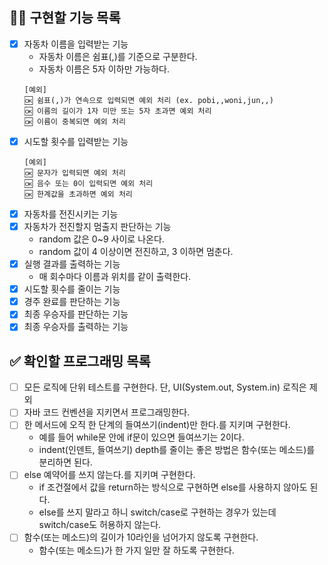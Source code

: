 ## 👩‍💻 구현할 기능 목록
- [x] 자동차 이름을 입력받는 기능
  - 자동차 이름은 쉼표(,)를 기준으로 구분한다.
  - 자동차 이름은 5자 이하만 가능하다.
  ```
  [예외]
  🆗 쉼표(,)가 연속으로 입력되면 예외 처리 (ex. pobi,,woni,jun,,)
  🆗 이름의 길이가 1자 미만 또는 5자 초과면 예외 처리
  🆗 이름이 중복되면 예외 처리
  ```
- [x] 시도할 횟수를 입력받는 기능
  ```
  [예외]
  🆗 문자가 입력되면 예외 처리
  🆗 음수 또는 0이 입력되면 예외 처리
  🆗 한계값을 초과하면 예외 처리
  ```
- [x] 자동차를 전진시키는 기능
- [x] 자동차가 전진할지 멈출지 판단하는 기능
  - random 값은 0~9 사이로 나온다.
  - random 값이 4 이상이면 전진하고, 3 이하면 멈춘다.
- [x] 실행 결과를 출력하는 기능
  - 매 회수마다 이름과 위치를 같이 출력한다.
- [x] 시도할 횟수를 줄이는 기능
- [x] 경주 완료를 판단하는 기능
- [x] 최종 우승자를 판단하는 기능
- [x] 최종 우승자를 출력하는 기능

## ✅ 확인할 프로그래밍 목록
- [ ] 모든 로직에 단위 테스트를 구현한다. 단, UI(System.out, System.in) 로직은 제외
- [ ] 자바 코드 컨벤션을 지키면서 프로그래밍한다.
- [ ] 한 메서드에 오직 한 단계의 들여쓰기(indent)만 한다.를 지키며 구현한다.
  - 예를 들어 while문 안에 if문이 있으면 들여쓰기는 2이다.
  - indent(인덴트, 들여쓰기) depth를 줄이는 좋은 방법은 함수(또는 메소드)를 분리하면 된다.
- [ ] else 예약어를 쓰지 않는다.를 지키며 구현한다.
  - if 조건절에서 값을 return하는 방식으로 구현하면 else를 사용하지 않아도 된다.
  - else를 쓰지 말라고 하니 switch/case로 구현하는 경우가 있는데 switch/case도 허용하지 않는다.
- [ ] 함수(또는 메소드)의 길이가 10라인을 넘어가지 않도록 구현한다.
  - 함수(또는 메소드)가 한 가지 일만 잘 하도록 구현한다.